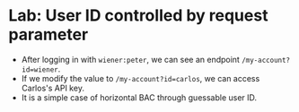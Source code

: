 # Lab: User ID controlled by request parameter

- After logging in with `wiener:peter`, we can see an endpoint `/my-account?id=wiener`.
- If we modify the value to `/my-account?id=carlos`, we can access Carlos's API key.
- It is a simple case of horizontal BAC through guessable user ID.